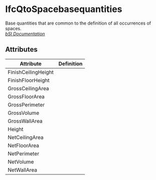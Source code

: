 IfcQtoSpacebasequantities
=========================
Base quantities that are common to the definition of all occurrences of
spaces.  
[ _bSI
Documentation_](https://standards.buildingsmart.org/IFC/DEV/IFC4_2/FINAL/HTML/schema/ifcproductextension/qset/qto_spacebasequantities.htm)


Attributes
----------
| Attribute           | Definition   |
|---------------------|--------------|
| FinishCeilingHeight |              |
| FinishFloorHeight   |              |
| GrossCeilingArea    |              |
| GrossFloorArea      |              |
| GrossPerimeter      |              |
| GrossVolume         |              |
| GrossWallArea       |              |
| Height              |              |
| NetCeilingArea      |              |
| NetFloorArea        |              |
| NetPerimeter        |              |
| NetVolume           |              |
| NetWallArea         |              |
